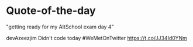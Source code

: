 # Quote-of-the-day

"getting ready for my AltSchool exam day 4" 

devAzeezjim
Didn't code today 
#WeMetOnTwitter https://t.co/JJ34Id0YNm
